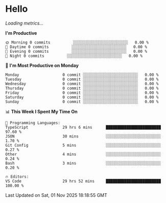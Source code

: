 # Hello

<!-- METRICS:START -->
<p><em>Loading metrics…</em></p>
<!-- METRICS:END -->

<!--START_SECTION:waka-->
**I'm Productive**

```text
🌞 Morning 0 commits          ░░░░░░░░░░░░░░░░░░░░░░░░   0.00 % 
🌆 Daytime 0 commits          ░░░░░░░░░░░░░░░░░░░░░░░░   0.00 % 
🌃 Evening 0 commits          ░░░░░░░░░░░░░░░░░░░░░░░░   0.00 % 
🌙 Night 0 commits          ░░░░░░░░░░░░░░░░░░░░░░░░   0.00 % 
```
📅 **I'm Most Productive on Monday**

```text
Monday                   0 commit ░░░░░░░░░░░░░░░░░░░░░░░░   0.00 % 
Tuesday                  0 commit ░░░░░░░░░░░░░░░░░░░░░░░░   0.00 % 
Wednesday                0 commit ░░░░░░░░░░░░░░░░░░░░░░░░   0.00 % 
Thursday                 0 commit ░░░░░░░░░░░░░░░░░░░░░░░░   0.00 % 
Friday                   0 commit ░░░░░░░░░░░░░░░░░░░░░░░░   0.00 % 
Saturday                 0 commit ░░░░░░░░░░░░░░░░░░░░░░░░   0.00 % 
Sunday                   0 commit ░░░░░░░░░░░░░░░░░░░░░░░░   0.00 % 
```

📊 **This Week I Spent My Time On**

```text
💬 Programming Languages: 
TypeScript               29 hrs 6 mins      ████████████████████████   97.60 % 
JSON                     30 mins            ░░░░░░░░░░░░░░░░░░░░░░░░   1.70 % 
Git Config               5 mins             ░░░░░░░░░░░░░░░░░░░░░░░░   0.27 % 
Other                    4 mins             ░░░░░░░░░░░░░░░░░░░░░░░░   0.24 % 
Bash                     3 mins             ░░░░░░░░░░░░░░░░░░░░░░░░   0.20 % 

🔥 Editors: 
VS Code                  29 hrs 52 mins     ████████████████████████   100.00 % 
```

 Last Updated on Sat, 01 Nov 2025 18:18:55 GMT
<!--END_SECTION:waka-->
